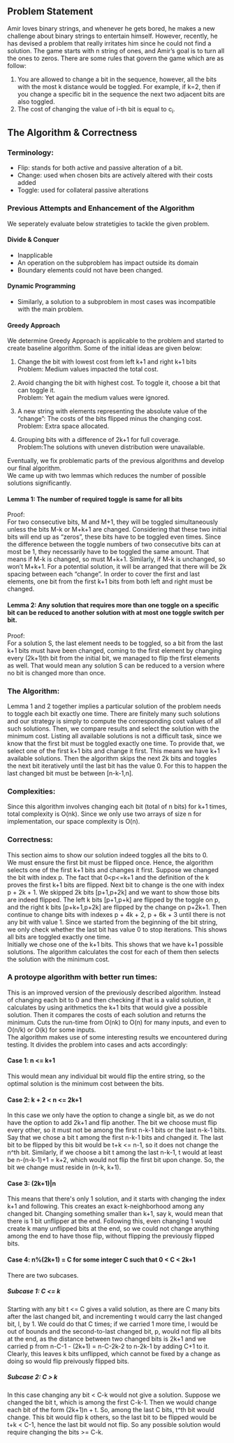 ## Problem Statement

Amir loves binary strings, and whenever he gets bored, he makes a new challenge about binary strings to entertain himself. However, recently, he has devised a problem that really irritates him since he could not find a solution.
The game starts with n string of ones, and Amir’s goal is to turn all the ones to zeros. There are some rules that govern the game which are as follow:
1. You are allowed to change a bit in the sequence, however, all the bits with the most k distance would be toggled. For example, if k=2, then if you change a specific bit in the sequence the next two adjacent bits are also toggled.
2. The cost of changing the value of i-th bit is equal to c<sub>i</sub>.

## The Algorithm & Correctness


### Terminology: ###
* Flip: stands for both active and passive alteration of a bit.<br>
* Change: used when chosen bits are actively altered with their costs added <br>
* Toggle: used for collateral passive alterations <br>

### Previous Attempts and Enhancement of the Algorithm
We seperately evaluate below stratetigies to tackle the given problem. 
#### Divide & Conquer  
*  Inapplicable
*  An operation on the subproblem has impact outside its domain 
*  Boundary elements could not have been changed.
#### Dynamic Programming 
* Similarly, a solution to a subproblem in most cases was incompatible with the main problem. 
#### Greedy Approach
We determine Greedy Approach is applicable to the problem and started to create baseline algorithm. 
Some of the initial ideas are given below:
1. Change the bit with lowest cost from left k+1 and right k+1 bits  <br>
Problem: Medium values impacted the total cost. 

2. Avoid changing  the bit with highest cost.  To toggle it, choose a bit that can toggle it. <br>
Problem: Yet again the medium values were ignored.

3. A new string with elements representing the absolute value of the “change”: The costs of the bits flipped minus the changing cost. <br>
Problem: Extra space allocated. 

4. Grouping bits with a difference of 2k+1 for full coverage. <br>
Problem:The solutions with uneven distribution were unavailable.

 Eventually, we fix problematic parts of the previous algorithms and develop our final algorithm. 
 <br> We came up with two lemmas which reduces the number of possible solutions significantly.
    





#### Lemma 1: The number of required toggle is same for all bits 
Proof: <br>
For two consecutive bits, M and M+1, they will be toggled simultaneously unless the bits M-k or M+k+1 are changed. Considering that these two initial bits will end up as “zeros”, these bits have to be toggled even times. Since the difference between the toggle numbers of two consecutive bits can at most be 1, they necessarily have to be toggled the same amount. That means if M-k is changed, so must M+k+1. Similarly, if M-k is unchanged, so won’t M+k+1. For a potential solution, it will be arranged that there will be 2k spacing between each “change”. In order to cover the first and last elements, one bit from the first k+1 bits from both left and right must be changed. 

#### Lemma 2: Any solution that requires more than one toggle on a specific bit can be reduced to another solution with at most one toggle switch per bit. 
Proof: <br>
For a solution S, the last element needs to be toggled, so a bit from the last k+1 bits must have been changed, coming to the first element by changing every (2k+1)th bit from the initial bit, we managed to flip the first elements as well. That would mean any solution S can be reduced to a version where no bit is changed more than once. 

### The Algorithm: <br>
Lemma 1 and 2 together implies a particular solution of the problem needs to toggle each bit exactly one time.  There are finitely many such solutions and our strategy is simply to compute the corresponding cost values of all such solutions. Then, we compare results and select the solution with the minimum cost. Listing all available solutions is not a difficult task, since we know that the first bit must be toggled exactly one time. To provide that, we select one of the first k+1 bits and change it first. This means we have k+1 available solutions. Then the algorithm skips the next 2k bits and toggles the next bit iteratively until the last bit has the value 0. For this to happen the last changed bit must be between [n-k-1,n].

### Complexities:
Since this algorithm involves changing each bit (total of n bits) for k+1 times, total complexity is O(nk). Since we only use two arrays of size n for implementation, our space complexity is O(n).

### Correctness: 
This section aims to show our solution indeed toggles all the bits to 0.<br>
We must ensure the first bit must be flipped once. Hence, the algorithm selects one of the first k+1 bits and changes it first. Suppose we changed the bit with index p. The fact that 0<p<=k+1 and the definition of the k proves the first k+1 bits are flipped. Next bit to change is the one with index   p + 2k + 1.
We skipped 2k bits [p+1,p+2k] and we want to show those bits are indeed flipped. The left k bits [p+1,p+k] are flipped by the toggle on p, and the right k bits [p+k+1,p+2k]  are flipped by the change on p+2k+1. Then continue to change bits with indexes  p + 4k + 2, p + 6k + 3 until there is not any bit with value 1. Since we started from the beginning of the bit string, we only check whether the last bit has value 0 to stop iterations. This shows all bits are toggled exactly one time.
<br>
Initially we chose one of the k+1 bits. This shows that we have k+1 possible solutions. The algorithm calculates the cost for each of them then selects the solution with the minimum cost.

### A protoype algorithm with better run times: <br>
This is an improved version of the previously described algorithm. Instead of changing each bit to 0 and then checking if that is a valid solution, it calculates by using arithmetics the k+1 bits that would give a possible solution. Then it compares the costs of each solution and returns the minimum. Cuts the run-time from O(nk) to O(n) for many inputs, and even to O(n/k) or O(k) for some inputs.<br>
The algorithm makes use of some interesting results we encountered during testing. It divides the problem into cases and acts accordingly:
#### Case 1: n <= k+1 <br>
This would mean any individual bit would flip the entire string, so the optimal solution is the minimum cost between the bits. <br>
#### Case 2: k + 2 < n <= 2k+1
In this case we only have the option to change a single bit, as we do not have the option to add 2k+1 and flip another. The bit we choose must flip every other, so it must not be among the first n-k-1 bits or the last n-k-1 bits. Say that we chose a bit t among the first n-k-1 bits and changed it. The last bit to be flipped by this bit would be t+k <= n-1, so it does not change the n^th bit. Similarly, if we choose a bit t among the last n-k-1, t would at least be n-(n-k-1)+1 = k+2, which would not flip the first bit upon change. So, the bit we change must reside in (n-k, k+1).
#### Case 3: (2k+1)|n 
This means that there's only 1 solution, and it starts with changing the index k+1 and following. This creates an exact k-neighborhood among any changed bit. Changing something smaller than k+1, say k, would mean that there is 1 bit unflipper at the end. Following this, even changing 1 would create k many unflipped bits at the end, so we could not change anything among the end to have those flip, without flipping the previously flipped bits.
#### Case 4: n%(2k+1) = C for some integer C such that 0 < C < 2k+1
There are two subcases.
##### Subcase 1: C <= k
Starting with any bit t <= C gives a valid solution, as there are C many bits after the last changed bit, and incrementing t would carry the last changed bit, l, by 1. We could do that C times; if we carried 1 more time, l would be out of bounds and the second-to-last changed bit, p,  would not flip all bits at the end, as the distance between two changed bits is 2k+1 and we carried p from n-C-1 - (2k+1) = n-C-2k-2 to n-2k-1 by adding C+1 to it. Clearly, this leaves k bits unflipped, which cannot be fixed by a change as doing so would flip preivously flipped bits.
##### Subcase 2: C > k
In this case changing any bit < C-k would not give a solution. Suppose we changed the bit t, which is among the first C-k-1. Then we would change each bit of the form (2k+1)n + t. So, among the last C bits, t^th bit would change. This bit would flip k others, so the last bit to be flipped would be t+k < C-1, hence the last bit would not flip. So any possible solution would require changing the bits >= C-k.
